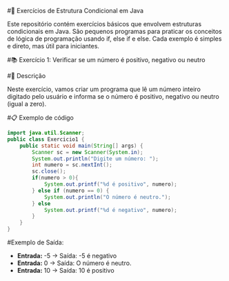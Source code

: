 #📝 Exercícios de Estrutura Condicional em Java

Este repositório contém exercícios básicos que envolvem estruturas condicionais em Java. São pequenos programas para praticar os conceitos de lógica de programação usando if, else if e else. Cada exemplo é simples e direto, mas útil para iniciantes.

#📚 Exercício 1: Verificar se um número é positivo, negativo ou neutro

#🧐 Descrição 

Neste exercício, vamos criar um programa que lê um número inteiro digitado pelo usuário e informa se o número é positivo, negativo ou neutro (igual a zero).

#📋 Exemplo de código

```java
import java.util.Scanner;
public class Exercicio1 {
    public static void main(String[] args) {
        Scanner sc = new Scanner(System.in);
        System.out.println("Digite um número: ");
        int numero = sc.nextInt();
        sc.close();
        if(numero > 0){
            System.out.printf("%d é positivo", numero);
        } else if (numero == 0) {
            System.out.println("O número é neutro.");
        } else 
            System.out.printf("%d é negativo", numero);
        }
    }
}
```

#Exemplo de Saída:
- **Entrada:** -5 → Saída: -5 é negativo
- **Entrada:** 0 → Saída: O número é neutro.
- **Entrada:** 10 → Saída: 10 é positivo
